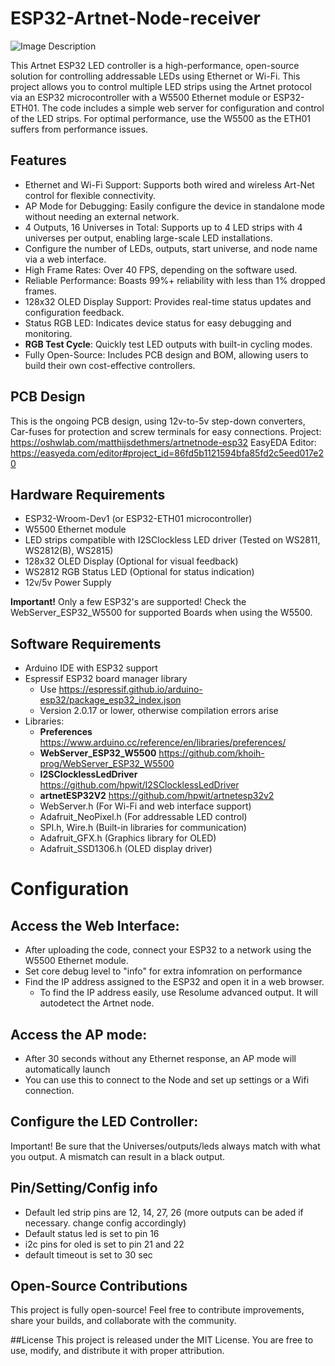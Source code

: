 # ESP32-Artnet-Node-receiver

![Image Description](https://github.com/mdethmers/ESP32-W5500-Artnet-receiver/blob/main/Img/Schermafbeelding%202024-09-26%20162838.png)


This Artnet ESP32 LED controller is a high-performance, open-source solution for controlling addressable LEDs using Ethernet or Wi-Fi. This project allows you to control multiple LED strips using the Artnet protocol via an ESP32 microcontroller with a W5500 Ethernet module or ESP32-ETH01. The code includes a simple web server for configuration and control of the LED strips. For optimal performance, use the W5500 as the ETH01 suffers from performance issues. 

## Features

- Ethernet and Wi-Fi Support: Supports both wired and wireless Art-Net control for flexible connectivity.
- AP Mode for Debugging: Easily configure the device in standalone mode without needing an external network.
- 4 Outputs, 16 Universes in Total: Supports up to 4 LED strips with 4 universes per output, enabling large-scale LED installations.
- Configure the number of LEDs, outputs, start universe, and node name via a web interface.
- High Frame Rates: Over 40 FPS, depending on the software used.
- Reliable Performance: Boasts 99%+ reliability with less than 1% dropped frames.
- 128x32 OLED Display Support: Provides real-time status updates and configuration feedback.
- Status RGB LED: Indicates device status for easy debugging and monitoring.
- **RGB Test Cycle**: Quickly test LED outputs with built-in cycling modes.
- Fully Open-Source: Includes PCB design and BOM, allowing users to build their own cost-effective controllers.

## PCB Design
This is the ongoing PCB design, using 12v-to-5v step-down converters, Car-fuses for protection and screw terminals for easy connections. 
Project: https://oshwlab.com/matthijsdethmers/artnetnode-esp32
EasyEDA Editor: https://easyeda.com/editor#project_id=86fd5b1121594bfa85fd2c5eed017e20

## Hardware Requirements

- ESP32-Wroom-Dev1 (or ESP32-ETH01 microcontroller)
- W5500 Ethernet module
- LED strips compatible with I2SClockless LED driver (Tested on WS2811, WS2812(B), WS2815)
- 128x32 OLED Display (Optional for visual feedback)
- WS2812 RGB Status LED (Optional for status indication)
- 12v/5v Power Supply

**Important!** Only a few ESP32's are supported! Check the WebServer_ESP32_W5500 for supported Boards when using the W5500.
  
## Software Requirements

- Arduino IDE with ESP32 support
- Espressif ESP32 board manager library
  - Use https://espressif.github.io/arduino-esp32/package_esp32_index.json
  - Version 2.0.17 or lower, otherwise compilation errors arise
- Libraries:
  - **Preferences** https://www.arduino.cc/reference/en/libraries/preferences/
  - **WebServer_ESP32_W5500** https://github.com/khoih-prog/WebServer_ESP32_W5500
  - **I2SClocklessLedDriver** https://github.com/hpwit/I2SClocklessLedDriver
  - **artnetESP32V2** https://github.com/hpwit/artnetesp32v2
  - WebServer.h (For Wi-Fi and web interface support)
  - Adafruit_NeoPixel.h (For addressable LED control)
  - SPI.h, Wire.h (Built-in libraries for communication)
  - Adafruit_GFX.h (Graphics library for OLED)
  - Adafruit_SSD1306.h (OLED display driver)
 
# Configuration
## Access the Web Interface:
- After uploading the code, connect your ESP32 to a network using the W5500 Ethernet module.
- Set core debug level to "info" for extra infomration on performance
- Find the IP address assigned to the ESP32 and open it in a web browser.
  - To find the IP address easily, use Resolume advanced output. It will autodetect the Artnet node.
 
## Access the AP mode:
- After 30 seconds without any Ethernet response, an AP mode will automatically launch
- You can use this to connect to the Node and set up settings or a Wifi connection. 

## Configure the LED Controller:
Important! Be sure that the Universes/outputs/leds always match with what you output. A mismatch can result in a black output. 

## Pin/Setting/Config info
- Default led strip pins are 12, 14, 27, 26 (more outputs can be aded if necessary. change config accordingly)
- Default status led is set to pin 16
- i2c pins for oled is set to pin 21 and 22
- default timeout is set to 30 sec

## Open-Source Contributions
This project is fully open-source! Feel free to contribute improvements, share your builds, and collaborate with the community.

##License
This project is released under the MIT License. You are free to use, modify, and distribute it with proper attribution.

